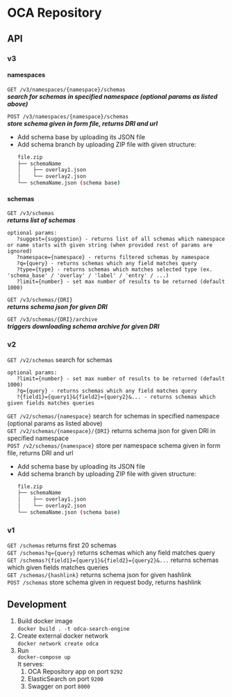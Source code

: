 # OCA Repository

## API

### v3

#### namespaces

`GET /v3/namespaces/{namespace}/schemas`  
___search for schemas in specified namespace (optional params as listed above)___

`POST /v3/namespaces/{namespace}/schemas`  
___store schema given in form file, returns DRI and url___

- Add schema base by uploading its JSON file  
- Add schema branch by uploading ZIP file with given structure:
   ```bash
   file.zip
   ├── schemaName
   │    ├── overlay1.json
   │    └── overlay2.json
   └── schemaName.json (schema base)
   ```

#### schemas

`GET /v3/schemas`  
___returns list of schemas___  

   ```
   optional params:  
      ?suggest={suggestion} - returns list of all schemas which namespace or name starts with given string (when provided rest of params are ignored)  
      ?namespace={namespace} - returns filtered schemas by namespace  
      ?q={query} - returns schemas which any field matches query  
      ?type={type} - returns schemas which matches selected type (ex. 'schema_base' / 'overlay' / 'label' / 'entry' / ...)
      ?limit={number} - set max number of results to be returned (default 1000)  
   ```

`GET /v3/schemas/{DRI}`  
___returns schema json for given DRI___

`GET /v3/schemas/{DRI}/archive`  
___triggers downloading schema archive for given DRI___

### v2
`GET /v2/schemas` search for schemas  
   ```
   optional params:  
      ?limit={number} - set max number of results to be returned (default 1000)  
      ?q={query} - returns schemas which any field matches query  
      ?{field1}={query1}&{field2}={query2}&... - returns schemas which given fields matches queries  
   ```
`GET /v2/schemas/{namespace}` search for schemas in specified namespace (optional params as listed above)  
`GET /v2/schemas/{namespace}/{DRI}` returns schema json for given DRI in specified namespace  
`POST /v2/schemas/{namespace}` store per namespace schema given in form file, returns DRI and url
- Add schema base by uploading its JSON file
- Add schema branch by uploading ZIP file with given structure:
   ```bash
   file.zip
   ├── schemaName
   │    ├── overlay1.json
   │    └── overlay2.json
   └── schemaName.json (schema base)
   ```

### v1
`GET /schemas` returns first 20 schemas  
`GET /schemas?q={query}` returns schemas which any field matches query  
`GET /schemas?{field1}={query1}&{field2}={query2}&...` returns schemas which given fields matches queries  
`GET /schemas/{hashlink}` returns schema json for given hashlink  
`POST /schemas` store schema given in request body, returns hashlink


## Development

1. Build docker image  
`docker build . -t odca-search-engine`  
1. Create external docker network  
`docker network create odca`  
1. Run  
`docker-compose up`  
It serves:
   1. OCA Repository app on port `9292`
   1. ElasticSearch on port `9200`
   1. Swagger on port `8000`
